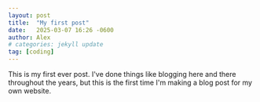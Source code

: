 ```yaml
---
layout: post
title:  "My first post"
date:   2025-03-07 16:26 -0600
author: Alex
# categories: jekyll update
tag: [coding]
---
```


This is my first ever post. I've done things like blogging here and there throughout the years, but this is the first time I'm making a blog post for my own website. 

<!-- Jekyll requires blog post files to be named according to the following format:

`YEAR-MONTH-DAY-title.MARKUP`
 -->

<!-- Jekyll also offers powerful support for code snippets:

{% highlight ruby %}
def print_hi(name)
  puts "Hi, #{name}"
end
print_hi('Tom')
#=> prints 'Hi, Tom' to STDOUT.
{% endhighlight %} -->
